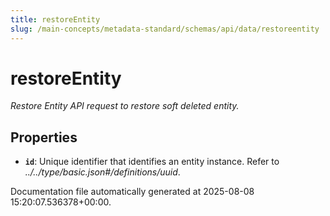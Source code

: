 ```yaml
---
title: restoreEntity
slug: /main-concepts/metadata-standard/schemas/api/data/restoreentity
---
```


# restoreEntity

*Restore Entity API request to restore soft deleted entity.*

## Properties

- **`id`**: Unique identifier that identifies an entity instance. Refer to *../../type/basic.json#/definitions/uuid*.


Documentation file automatically generated at 2025-08-08 15:20:07.536378+00:00.
